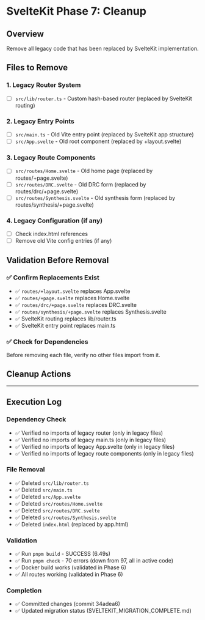 # SvelteKit Phase 7: Cleanup

## Overview
Remove all legacy code that has been replaced by SvelteKit implementation.

## Files to Remove

### 1. Legacy Router System
- [ ] `src/lib/router.ts` - Custom hash-based router (replaced by SvelteKit routing)

### 2. Legacy Entry Points
- [ ] `src/main.ts` - Old Vite entry point (replaced by SvelteKit app structure)
- [ ] `src/App.svelte` - Old root component (replaced by +layout.svelte)

### 3. Legacy Route Components
- [ ] `src/routes/Home.svelte` - Old home page (replaced by routes/+page.svelte)
- [ ] `src/routes/DRC.svelte` - Old DRC form (replaced by routes/drc/+page.svelte)
- [ ] `src/routes/Synthesis.svelte` - Old synthesis form (replaced by routes/synthesis/+page.svelte)

### 4. Legacy Configuration (if any)
- [ ] Check index.html references
- [ ] Remove old Vite config entries (if any)

## Validation Before Removal

### ✅ Confirm Replacements Exist
- ✅ `routes/+layout.svelte` replaces App.svelte
- ✅ `routes/+page.svelte` replaces Home.svelte
- ✅ `routes/drc/+page.svelte` replaces DRC.svelte
- ✅ `routes/synthesis/+page.svelte` replaces Synthesis.svelte
- ✅ SvelteKit routing replaces lib/router.ts
- ✅ SvelteKit entry point replaces main.ts

### ✅ Check for Dependencies
Before removing each file, verify no other files import from it.

## Cleanup Actions

---

## Execution Log

### Dependency Check
- ✅ Verified no imports of legacy router (only in legacy files)
- ✅ Verified no imports of legacy main.ts (only in legacy files)
- ✅ Verified no imports of legacy App.svelte (only in legacy files)
- ✅ Verified no imports of legacy route components (only in legacy files)

### File Removal
- ✅ Deleted `src/lib/router.ts`
- ✅ Deleted `src/main.ts`
- ✅ Deleted `src/App.svelte`
- ✅ Deleted `src/routes/Home.svelte`
- ✅ Deleted `src/routes/DRC.svelte`
- ✅ Deleted `src/routes/Synthesis.svelte`
- ✅ Deleted `index.html` (replaced by app.html)

### Validation
- ✅ Run `pnpm build` - SUCCESS (6.49s)
- ✅ Run `pnpm check` - 70 errors (down from 97, all in active code)
- ✅ Docker build works (validated in Phase 6)
- ✅ All routes working (validated in Phase 6)

### Completion
- ✅ Committed changes (commit 34adea6)
- ✅ Updated migration status (SVELTEKIT_MIGRATION_COMPLETE.md)
